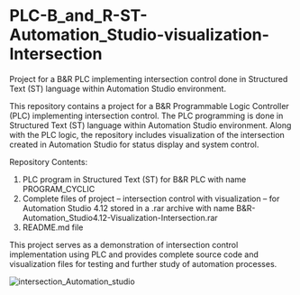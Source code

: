 # PLC-B_and_R-ST-Automation_Studio-visualization-Intersection
Project for a B&amp;R PLC implementing intersection control done in Structured Text (ST) language within Automation Studio environment.

This repository contains a project for a B&R Programmable Logic Controller (PLC) implementing intersection control. The PLC programming is done in Structured Text (ST) language within Automation Studio environment. Along with the PLC logic, the repository includes visualization of the intersection created in Automation Studio for status display and system control.

Repository Contents:

1) PLC program in Structured Text (ST) for B&R PLC with name PROGRAM_CYCLIC
2) Complete files of project – intersection control with visualization – for Automation Studio 4.12 stored in a .rar archive with name B&R-Automation_Studio4.12-Visualization-Intersection.rar
3) README.md file

This project serves as a demonstration of intersection control implementation using PLC and provides complete source code and visualization files for testing and further study of automation processes.

![intersection_Automation_studio](https://github.com/IvanZeman/PLC-B_and_R-ST-Automation_Studio-visualization-Intersection/assets/142148101/4ec56f49-3c15-4e3a-8396-f7822b40f0f8)
